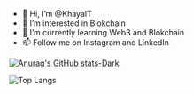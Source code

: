 - 👋 Hi, I’m @KhayalT
- 👀 I’m interested in Blokchain
- 🌱 I’m currently learning Web3 and Blokchain
- 📫  Follow me on Instagram and LinkedIn

<!---
KhayalT/KhayalT is a ✨ special ✨ repository because its `README.md` (this file) appears on your GitHub profile.
You can click the Preview link to take a look at your changes.
--->

[![Anurag's GitHub stats-Dark](https://github-readme-stats.vercel.app/api?username=KhayalT&show_icons=true&theme=dark#gh-dark-mode-only)](https://github.com/anuraghazra/github-readme-stats#gh-dark-mode-only)

![Top Langs](https://github-readme-stats.vercel.app/api/top-langs/?username=KhayalT&layout=compact)
